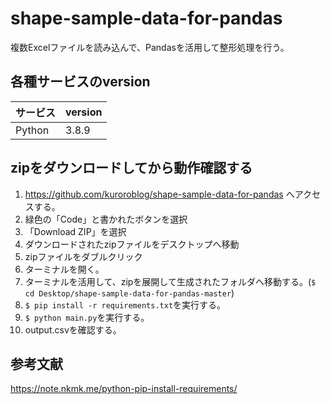 # shape-sample-data-for-pandas
複数Excelファイルを読み込んで、Pandasを活用して整形処理を行う。

## 各種サービスのversion

| サービス | version |
| ------------- | ------------- |
| Python  | 3.8.9  |

## zipをダウンロードしてから動作確認する

1. https://github.com/kuroroblog/shape-sample-data-for-pandas へアクセスする。
2. 緑色の「Code」と書かれたボタンを選択
3. 「Download ZIP」を選択
4. ダウンロードされたzipファイルをデスクトップへ移動
5. zipファイルをダブルクリック
6. ターミナルを開く。
7. ターミナルを活用して、zipを展開して生成されたフォルダへ移動する。(`$ cd Desktop/shape-sample-data-for-pandas-master`)
8. `$ pip install -r requirements.txt`を実行する。
9. `$ python main.py`を実行する。
10. output.csvを確認する。

## 参考文献
https://note.nkmk.me/python-pip-install-requirements/

